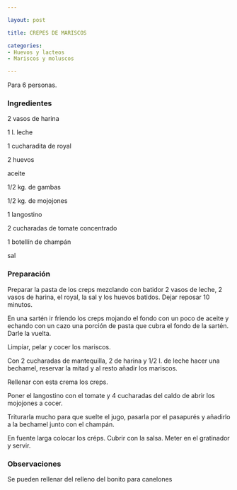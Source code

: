 ```yaml
---

layout: post

title: CREPES DE MARISCOS

categories:
- Huevos y lacteos
- Mariscos y moluscos

---
```


Para 6 personas.

<h3>Ingredientes</h3>

2 vasos de harina

1 l. leche

1 cucharadita de royal

2 huevos

aceite

1/2 kg. de gambas

1/2 kg. de mojojones

1 langostino

2 cucharadas de tomate concentrado

1 botellín de champán

sal

<h3>Preparación</h3>

Preparar la pasta de los creps mezclando con batidor 2 vasos de leche, 2 vasos de harina, el royal, la sal y los huevos batidos. Dejar reposar 10 minutos.

En una sartén ir friendo los creps mojando el fondo con un poco de aceite y echando con un cazo una porción de pasta que cubra el fondo de la sartén. Darle la vuelta.

Limpiar, pelar y cocer los mariscos.

Con 2 cucharadas de mantequilla, 2 de harina y 1/2 l. de leche hacer una bechamel, reservar la mitad y al resto añadir los mariscos.

Rellenar con esta crema los creps.

Poner el langostino con el tomate y 4 cucharadas del caldo de abrir los mojojones a cocer.

Triturarla mucho para que suelte el jugo, pasarla por el pasapurés y añadirlo a la bechamel junto con el champán.

En fuente larga colocar los créps. Cubrir con la salsa. Meter en el gratinador y servir.

<h3>Observaciones</h3>

Se pueden rellenar del relleno del bonito para canelones

